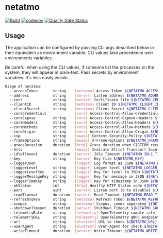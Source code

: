 # netatmo

[![Build](https://github.com/ViBiOh/netatmo/workflows/Build/badge.svg)](https://github.com/ViBiOh/netatmo/actions)
[![codecov](https://codecov.io/gh/ViBiOh/netatmo/branch/main/graph/badge.svg)](https://codecov.io/gh/ViBiOh/netatmo)
[![Quality Gate Status](https://sonarcloud.io/api/project_badges/measure?project=ViBiOh_netatmo&metric=alert_status)](https://sonarcloud.io/dashboard?id=ViBiOh_netatmo)

## Usage

The application can be configured by passing CLI args described below or their equivalent as environment variable. CLI values take precedence over environments variables.

Be careful when using the CLI values, if someone list the processes on the system, they will appear in plain-text. Pass secrets by environment variables: it's less easily visible.

```bash
Usage of netatmo:
  --accessToken       string    [netatmo] Access Token ${NETATMO_ACCESS_TOKEN}
  --address           string    [server] Listen address ${NETATMO_ADDRESS}
  --cert              string    [server] Certificate file ${NETATMO_CERT}
  --clientID          string    [netatmo] Client ID ${NETATMO_CLIENT_ID}
  --clientSecret      string    [netatmo] Client Secret ${NETATMO_CLIENT_SECRET}
  --corsCredentials             [cors] Access-Control-Allow-Credentials ${NETATMO_CORS_CREDENTIALS} (default false)
  --corsExpose        string    [cors] Access-Control-Expose-Headers ${NETATMO_CORS_EXPOSE}
  --corsHeaders       string    [cors] Access-Control-Allow-Headers ${NETATMO_CORS_HEADERS} (default "Content-Type")
  --corsMethods       string    [cors] Access-Control-Allow-Methods ${NETATMO_CORS_METHODS} (default "GET")
  --corsOrigin        string    [cors] Access-Control-Allow-Origin ${NETATMO_CORS_ORIGIN} (default "*")
  --csp               string    [owasp] Content-Security-Policy ${NETATMO_CSP} (default "default-src 'self'; base-uri 'self'")
  --frameOptions      string    [owasp] X-Frame-Options ${NETATMO_FRAME_OPTIONS} (default "deny")
  --graceDuration     duration  [http] Grace duration when SIGTERM received ${NETATMO_GRACE_DURATION} (default 30s)
  --hsts                        [owasp] Indicate Strict Transport Security ${NETATMO_HSTS} (default true)
  --idleTimeout       duration  [server] Idle Timeout ${NETATMO_IDLE_TIMEOUT} (default 2m0s)
  --key               string    [server] Key file ${NETATMO_KEY}
  --loggerJson                  [logger] Log format as JSON ${NETATMO_LOGGER_JSON} (default false)
  --loggerLevel       string    [logger] Logger level ${NETATMO_LOGGER_LEVEL} (default "INFO")
  --loggerLevelKey    string    [logger] Key for level in JSON ${NETATMO_LOGGER_LEVEL_KEY} (default "level")
  --loggerMessageKey  string    [logger] Key for message in JSON ${NETATMO_LOGGER_MESSAGE_KEY} (default "msg")
  --loggerTimeKey     string    [logger] Key for timestamp in JSON ${NETATMO_LOGGER_TIME_KEY} (default "time")
  --okStatus          int       [http] Healthy HTTP Status code ${NETATMO_OK_STATUS} (default 204)
  --port              uint      [server] Listen port (0 to disable) ${NETATMO_PORT} (default 1080)
  --readTimeout       duration  [server] Read Timeout ${NETATMO_READ_TIMEOUT} (default 5s)
  --refreshToken      string    [netatmo] Refresh Token ${NETATMO_REFRESH_TOKEN}
  --scopes            string    [netatmo] Scopes, comma separated ${NETATMO_SCOPES}
  --shutdownTimeout   duration  [server] Shutdown Timeout ${NETATMO_SHUTDOWN_TIMEOUT} (default 10s)
  --telemetryRate     string    [telemetry] OpenTelemetry sample rate, 'always', 'never' or a float value ${NETATMO_TELEMETRY_RATE} (default "always")
  --telemetryURL      string    [telemetry] OpenTelemetry gRPC endpoint (e.g. otel-exporter:4317) ${NETATMO_TELEMETRY_URL}
  --url               string    [alcotest] URL to check ${NETATMO_URL}
  --userAgent         string    [alcotest] User-Agent for check ${NETATMO_USER_AGENT} (default "Alcotest")
  --writeTimeout      duration  [server] Write Timeout ${NETATMO_WRITE_TIMEOUT} (default 10s)
```
